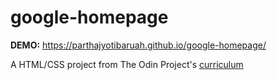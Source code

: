 # google-homepage

<strong>DEMO:</strong> https://parthajyotibaruah.github.io/google-homepage/

A HTML/CSS project from The Odin Project's [curriculum](http://www.theodinproject.com/courses/web-development-101/lessons/html-css)
